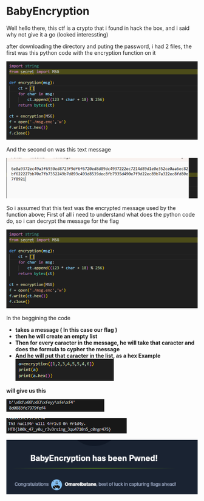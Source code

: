 # BabyEncryption
Well hello there, this ctf is a crypto that i found in hack the box, and i said why not give it a go (looked interessting)

after downloading the directory and puting the password, i had 2 files, the first was this python code with the encryption function on it

![Image Description](/ctf0.png)

And the second on was this text message

![Image Description](/ctf1.png)

So i assumed that this text was the encrypted message used by the function above;
First of all i need to understand what does the python code do, so i can decrypt the message for the flag

![Image Description](/ctf0.png)

In the beggining the code 
- <b> takes a message ( In this case our flag ) <b> 
- <b> then he will create an empty list <b> 
- <b> Then for every caracter in the message, he will take that caracter and does the formula to cypher the message
- <b> And he will put that caracter in the list, as a hex
Example
 ![Image Description](/ctf4.png)

will give us this 

![Image Description](/ctf5.png)

![Image Description](/ctfresultat.png)


![Image Description](/ctffinal.png)
